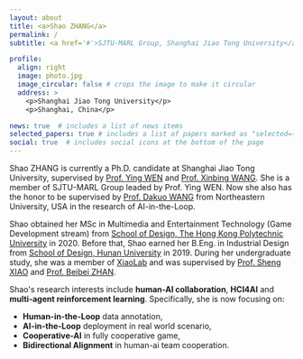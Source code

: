 ```yaml
---
layout: about
title: <a>Shao ZHANG</a>
permalink: /
subtitle: <a href='#'>SJTU-MARL Group, Shanghai Jiao Tong University</a>.

profile:
  align: right
  image: photo.jpg
  image_circular: false # crops the image to make it circular
  address: >
    <p>Shanghai Jiao Tong University</p>
    <p>Shanghai, China</p>

news: true  # includes a list of news items
selected_papers: true # includes a list of papers marked as "selected={true}"
social: true  # includes social icons at the bottom of the page
---
```


Shao ZHANG is currently a Ph.D. candidate at Shanghai Jiao Tong University, supervised by [Prof. Ying WEN](https://yingwen.io/) and [Prof. Xinbing WANG](https://www.cs.sjtu.edu.cn/~wang-xb/). She is a member of SJTU-MARL Group leaded by Prof. Ying WEN. Now she also has the honor to be supervised by [Prof. Dakuo WANG](https://www.dakuowang.com/) from Northeastern University, USA in the research of AI-in-the-Loop.

Shao obtained her MSc in Multimedia and Entertainment Technology (Game Development stream) from [School of Design, The Hong Kong Polytechnic University](https://www.sd.polyu.edu.hk/en/) in 2020. Before that, Shao earned her B.Eng. in Industrial Design from [School of Design, Hunan University](http://design.hnu.edu.cn/) in 2019. During her undergraduate study, she was a member of [XiaoLab](http://xiaolab.net/) and was supervised by [Prof. Sheng XIAO](http://xiaolab.net/) and [Prof. Beibei ZHAN](http://ylsy.hnu.edu.cn/info/1209/5571.htm).

Shao's research interests include **human-AI collaboration**, **HCI4AI** and **multi-agent reinforcement learning**. 
Specifically, she is now focusing on:
- **Human-in-the-Loop** data annotation, 
- **AI-in-the-Loop** deployment in real world scenario,
- **Cooperative-AI** in fully cooperative game,
- **Bidirectional Alignment** in human-ai team cooperation.
